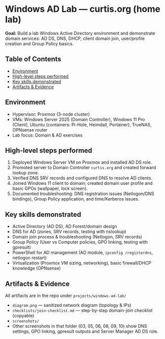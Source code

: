 # Windows AD Lab — curtis.org (home lab)

**Goal:** Build a lab Windows Active Directory environment and demonstrate domain services: AD DS, DNS, DHCP, client domain join, user/profile creation and Group Policy basics.


## Table of Contents
- [Environment](#environment)  
- [High-level steps performed](#high-level-steps-performed)  
- [Key skills demonstrated](#key-skills-demonstrated)  
- [Artifacts & Evidence](#artifacts--evidence)  


## Environment
- Hypervisor: Proxmox (3-node cluster)  
- VMs: Windows Server 2025 (Domain Controller), Windows 11 Pro (Client), Ubuntu (containers: Pi-Hole, Heimdall, Portainer), TrueNAS, OPNsense router  
- Lab focus: Domain & AD exercises

## High-level steps performed
1. Deployed Windows Server VM on Proxmox and installed AD DS role.  
2. Promoted server to Domain Controller `curtis.org` and created forward lookup zone.  
3. Verified DNS SRV records and configured DNS to resolve AD clients.  
4. Joined Windows 11 client to domain; created domain user profile and basic GPOs (wallpaper, lock screen).  
5. Documented troubleshooting: DNS registration issues (Netlogon/DNS bindings), Group Policy application, and time/Kerberos issues.

## Key skills demonstrated
- Active Directory (AD DS), AD Forest/domain design  
- DNS for AD (zones, SRV records, testing with nslookup)  
- Domain join process & troubleshooting (Netlogon, SRV records)  
- Group Policy (User vs Computer policies, GPO linking, testing with gpresult)  
- PowerShell for AD management (AD module, `ipconfig /registerdns`, netlogon restart)  
- Virtualization (Proxmox VM sizing, networking), basic firewall/DHCP knowledge (OPNsense)


## Artifacts & Evidence
All artifacts are in the repo under `projects/windows-ad-lab/`

- `diagram.png` — sanitized network diagram (topology & IPs)  
- `checklists/join-checklist.md` — step-by-step domain-join checklist (copyable)   
- `screenshots/`
- Other screenshots in that folder (03, 05, 06, 08, 09, 10) show DNS settings, GPO linking, gpresult outputs and Server Manager AD DS role.




